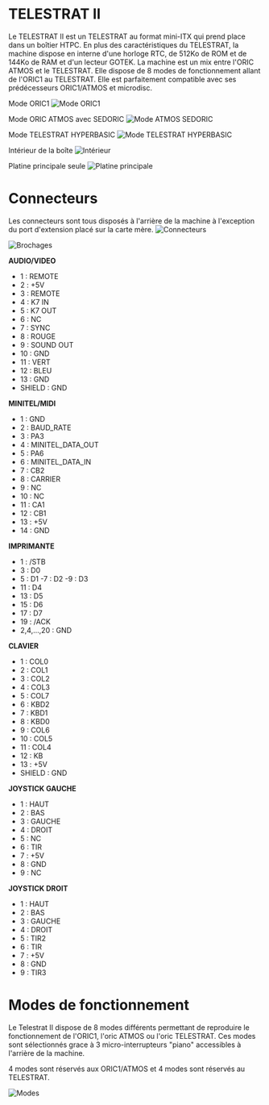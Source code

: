 # TELESTRAT II

Le TELESTRAT II est un TELESTRAT au format mini-ITX qui prend place dans un boîtier HTPC.
En plus des caractéristiques du TELESTRAT, la machine dispose en interne d'une horloge RTC, de 512Ko de ROM et de 144Ko de RAM et d'un lecteur GOTEK.
La machine est un mix entre l'ORIC ATMOS et le TELESTRAT. Elle dispose de 8 modes de fonctionnement allant de l'ORIC1 au TELESTRAT.
Elle est parfaitement compatible avec ses prédécesseurs ORIC1/ATMOS et microdisc.

Mode ORIC1
![Mode ORIC1](./Mode_ORIC1.JPG?raw=true "Optional Title")

Mode ORIC ATMOS avec SEDORIC
![Mode ATMOS SEDORIC](./Mode_ATMOS_SEDORIC.JPG?raw=true "Optional Title")

Mode TELESTRAT HYPERBASIC
![Mode TELESTRAT HYPERBASIC](./Mode_TELESTRAT.JPG?raw=true "Optional Title")

Intérieur de la boîte
![Intérieur](./Interieur.JPG?raw=true "Optional Title")

Platine principale seule
![Platine principale](./Platine_principale.jpg?raw=true "Optional Title")

# Connecteurs

Les connecteurs sont tous disposés à l'arrière de la machine à l'exception du port d'extension placé sur la carte mère.
![Connecteurs](./Connecteurs_AR.jpg?raw=true "Optional Title")

![Brochages](./Brochages.jpg?raw=true "Optional Title")

**AUDIO/VIDEO**

- 1 : REMOTE 
- 2 : +5V
- 3 : REMOTE 
- 4 : K7 IN
- 5 : K7 OUT
- 6 : NC
- 7 : SYNC
- 8 : ROUGE
- 9 : SOUND OUT
- 10 : GND
- 11 : VERT
- 12 : BLEU
- 13 : GND
- SHIELD : GND

**MINITEL/MIDI**

- 1  : GND
- 2  : BAUD_RATE
- 3  : PA3
- 4  : MINITEL_DATA_OUT
- 5  : PA6
- 6  : MINITEL_DATA_IN
- 7  : CB2
- 8  : CARRIER
- 9  : NC
- 10 : NC
- 11 : CA1
- 12 : CB1
- 13 : +5V
- 14 : GND


**IMPRIMANTE**

- 1  : /STB
- 3  : D0
- 5  : D1
 -7  : D2
 -9  : D3
- 11 : D4
- 13 : D5
- 15 : D6
- 17 : D7
- 19 : /ACK
- 2,4,...,20 : GND


**CLAVIER**

- 1  : COL0
- 2  : COL1
- 3  : COL2
- 4  : COL3
- 5  : COL7
- 6  : KBD2
- 7  : KBD1
- 8  : KBD0
- 9  : COL6
- 10 : COL5
- 11 : COL4
- 12 : KB
- 13 : +5V
- SHIELD : GND

**JOYSTICK GAUCHE**

- 1 : HAUT
- 2 : BAS
- 3 : GAUCHE
- 4 : DROIT
- 5 : NC
- 6 : TIR
- 7 : +5V
- 8 : GND
- 9 : NC

**JOYSTICK DROIT**

- 1 : HAUT
- 2 : BAS
- 3 : GAUCHE
- 4 : DROIT
- 5 : TIR2
- 6 : TIR
- 7 : +5V
- 8 : GND
- 9 : TIR3

# Modes de fonctionnement

Le Telestrat II dispose de 8 modes différents permettant de reproduire le fonctionnement de l'ORIC1, l'oric ATMOS ou l'oric TELESTRAT. Ces modes sont sélectionnés grace à 3 micro-interrupteurs "piano" accessibles à l'arrière de la machine.

4 modes sont réservés aux ORIC1/ATMOS et 4 modes sont réservés au TELESTRAT.

![Modes](./Modes.jpg?raw=true "Optional Title")


